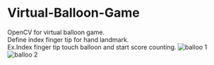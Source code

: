 # Virtual-Balloon-Game
OpenCV for virtual balloon game.
<br />
Define index finger tip for hand landmark.
<br />
Ex.Index finger tip touch balloon and start score counting. 
![balloo 1](https://user-images.githubusercontent.com/37103032/182324765-02c89bfc-bd87-4d54-ba1b-86f0f6c49723.png)
![balloo 2](https://user-images.githubusercontent.com/37103032/182324787-8662516d-562e-486e-8b79-a3115a92ea70.png)
